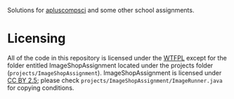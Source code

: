 Solutions for [apluscompsci](https://www.apluscompsci.com/) and some other school assignments.

# Licensing
All of the code in this repository is licensed under the [WTFPL](http://www.wtfpl.net/) except for the folder entitled ImageShopAssignment located under the projects folder (`projects/ImageShopAssignment`).
ImageShopAssignment is licensed under [CC BY 2.5](https://creativecommons.org/licenses/by/2.5/); please check `projects/ImageShopAssignment/ImageRunner.java` for copying conditions.
